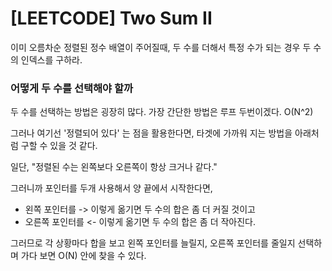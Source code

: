 # [LEETCODE] Two Sum II

이미 오름차순 정렬된 정수 배열이 주어질때, 두 수를 더해서 특정 수가 되는 경우 두 수의 인덱스를 구하라.

### 어떻게 두 수를 선택해야 할까

두 수를 선택하는 방법은 굉장히 많다. 가장 간단한 방법은 루프 두번이겠다. O(N^2)

그러나 여기선 '정렬되어 있다' 는 점을 활용한다면, 타겟에 가까워 지는 방법을 아래처럼 구할 수 있을 것 같다.

일단, "정렬된 수는 왼쪽보다 오른쪽이 항상 크거나 같다."

그러니까 포인터를 두개 사용해서 양 끝에서 시작한다면,

- 왼쪽 포인터를 -> 이렇게 옮기면 두 수의 합은 좀 더 커질 것이고
- 오른쪽 포인터를 <- 이렇게 옮기면 두 수의 합은 좀 더 작아진다.

그러므로 각 상황마다 합을 보고 왼쪽 포인터를 늘릴지, 오른쪽 포인터를 줄일지 선택하며 가다 보면 O(N) 안에 찾을 수 있다.
